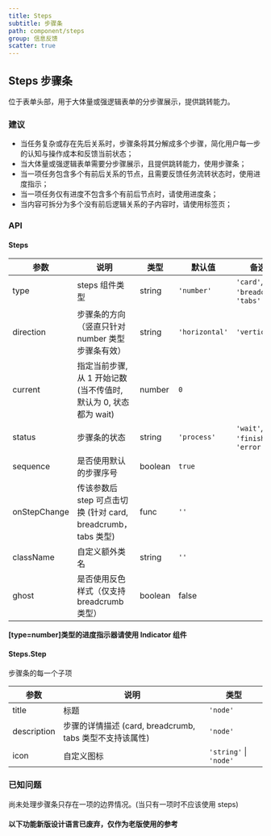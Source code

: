 ```yaml
---
title: Steps
subtitle: 步骤条
path: component/steps
group: 信息反馈
scatter: true
---
```


## Steps 步骤条

位于表单头部，用于大体量或强逻辑表单的分步骤展示，提供跳转能力。

### 建议

- 当任务复杂或存在先后关系时，步骤条将其分解成多个步骤，简化用户每一步的认知与操作成本和反馈当前状态；
- 当大体量或强逻辑表单需要分步骤展示，且提供跳转能力，使用步骤条；
- 当一项任务包含多个有前后关系的节点，且需要反馈任务流转状态时，使用进度指示；
- 当一项任务仅有进度不包含多个有前后节点时，请使用进度条；
- 当内容可拆分为多个没有前后逻辑关系的子内容时，请使用标签页；

<!-- demo-slot-1 -->
<!-- demo-slot-2 -->
<!-- demo-slot-3 -->

### API

#### Steps

| 参数         | 说明                                                              | 类型    | 默认值         | 备选值                             |
| ------------ | ----------------------------------------------------------------- | ------- | -------------- | ---------------------------------- |
| type         | steps 组件类型                                                    | string  | `'number'`     | `'card'`, `'breadcrumb'`, `'tabs'` |
| direction    | 步骤条的方向（竖直只针对 number 类型步骤条有效）                  | string  | `'horizontal'` | `'vertical'`                       |
| current      | 指定当前步骤, 从 1 开始记数 (当不传值时, 默认为 0, 状态都为 wait) | number  | `0`            |                                    |
| status       | 步骤条的状态                                                      | string  | `'process'`    | `'wait'`, `'finish'`, `'error'`    |
| sequence     | 是否使用默认的步骤序号                                            | boolean | `true`         |                                    |
| onStepChange | 传该参数后 step 可点击切换 (针对 card, breadcrumb，tabs 类型)     | func    | `''`           |                                    |
| className    | 自定义额外类名                                                    | string  | `''`           |                                    |
| ghost        | 是否使用反色样式（仅支持 breadcrumb 类型）                        | boolean | false          |

**[type=number]类型的进度指示器请使用 Indicator 组件**

#### Steps.Step

步骤条的每一个子项

| 参数        | 说明                                                     | 类型                   |
| ----------- | -------------------------------------------------------- | ---------------------- |
| title       | 标题                                                     | `'node'`               |
| description | 步骤的详情描述 (card, breadcrumb, tabs 类型不支持该属性) | `'node'`               |
| icon        | 自定义图标                                               | `'string'` \| `'node'` |

### 已知问题

尚未处理步骤条只存在一项的边界情况。(当只有一项时不应该使用 steps)

#### 以下功能新版设计语言已废弃，仅作为老版使用的参考

<!-- demo-slot-4 -->
<!-- demo-slot-5 -->
